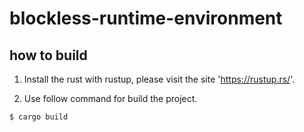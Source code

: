 # blockless-runtime-environment


## how to build
1. Install the rust with rustup, please visit the site 'https://rustup.rs/'.

2. Use follow command for build the project.
```
$ cargo build
```